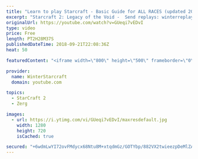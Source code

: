 ```yaml
---
title: "Learn to play Starcraft - Basic Guide for ALL RACES (updated 2017) #2"
excerpt: "Starcraft 2: Legacy of the Void -  Send replays: winterreplays@gmail.com ( -- Watch live at https://www.twitch.tv/wintergaming"
originalUrl: https://youtube.com/watch?v=GUeqi7vEDvI
type: video
price: Free
length: PT2H28M37S
publishedDateTime: 2018-09-21T22:08:36Z
heat: 50

featuredContent: "<iframe width=\"800\" height=\"500\" frameborder=\"0\" src=\"https://www.youtube.com/embed/GUeqi7vEDvI\" allow=\"accelerometer; autoplay; encrypted-media; gyroscope; picture-in-picture\" allowfullscreen></iframe>"

provider:
  name: WinterStarcraft
  domain: youtube.com

topics:
  - StarCraft 2
  - Zerg

images:
  - url: https://i.ytimg.com/vi/GUeqi7vEDvI/maxresdefault.jpg
    width: 1280
    height: 720
    isCached: true

secured: "+6wdmLwYI72ovFMdycx68Ntu8M+xtqdmGz/GOTYbp/882VX2twieezpDeMlZADutY8GvjvUrs2xLBjngCA1Le9oBreC/Q2Qa5BjmqjmzYxX8y/3U45NRHWYjp+c7zYCCa9sUNaoA00Vn/gTmNE+3xDBEaSSr+SIeVe2YLxoXMowD15J46AehWdSBZnTDFRc/SiwRVpOsMsqTQ/qKl3nboZB3P1UMR9EvAmVydn0Wfii+YcU0JWdMRYgC3XEUHKR3orEuJLWF6yi/51b7jIaUe/z8MRubE8/kC/w9yhVaCTMIVEtCM8I52N6m4/tfqQhrrpx1IECGEVS0pm9ZMOzV6WQtzx6jr4VjEId+lMKt4AzurU7WL2NKLUrzW//SmuTk1nfILTDHSEfBGy3uws71KAw1qch3OfpnT3HzirKDnb8=;Dc+T7ocwADo7e1QSyvnQng=="
---
```


